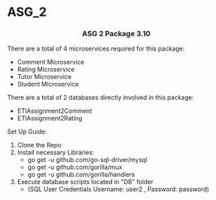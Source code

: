 # ASG_2
<div align="center">
  <h3 align="center">ASG 2 Package 3.10</h3>
</div>


There are a total of 4 microservices required for this package:
* Comment Microservice
* Rating Microservice
* Tutor Microservice
* Student Microservice

There are a total of 2 databases directly involved in this package:
* ETIAssignment2Comment
* ETIAssignment2Rating

Set Up Guide:

1. Clone the Repo
2. Install necessary Libraries:
   * go get -u github.com/go-sql-driver/mysql
   * go get -u github.com/gorilla/mux
   * go get -u github.com/gorilla/handlers
3. Execute database scripts located in "DB" folder 
   * (SQL User Credentials Username: user2 , Password: password)
  



